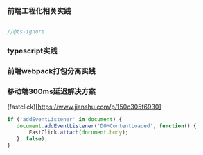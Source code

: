 ### 前端工程化相关实践

```js

//@ts-ignore
```


### typescript实践


### 前端webpack打包分离实践

### 移动端300ms延迟解决方案

 (fastclick)[https://www.jianshu.com/p/150c305f6930]
 
 ```js
 if ('addEventListener' in document) {
    document.addEventListener('DOMContentLoaded', function() {
        FastClick.attach(document.body);
    }, false);
}
 ```
 
